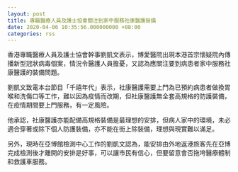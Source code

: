 ```yaml
---
layout: post
title: 專職醫療人員及護士協會關注到家中服務社康醫護裝備
date: 2020-04-06 10:35:56.000000000 +08:00
categories: rss
---
```


香港專職醫療人員及護士協會幹事劉凱文表示，博愛醫院出現本港首宗懷疑院內傳播新型冠狀病毒個案，情況令醫護人員擔憂，又認為應關注要到病患者家中服務社康醫護的裝備問題。

劉凱文致電本台節目「千禧年代」表示，社康醫護需要上門為已預約病患者做換胃喉和洗傷口等工作，難以因為疫情而改期，但社康醫護無全套高規格的防護裝備，在疫情期間要上門服務，有一定風險。

他承認，社康醫護亦能配備高規格裝備是最理想的安排，但病人家中的環境，未必適合穿著或除下個人防護裝備，亦不能在街上除裝備，理想與現實難以滿足。

另外，現時在亞博館檢測中心工作的劉凱文認為，能安排由外地返港旅客先在亞博完成檢測後才離開的安排是好事，可以讓市民有信心，但要留意會否拖垮醫療體制和救護車服務。
